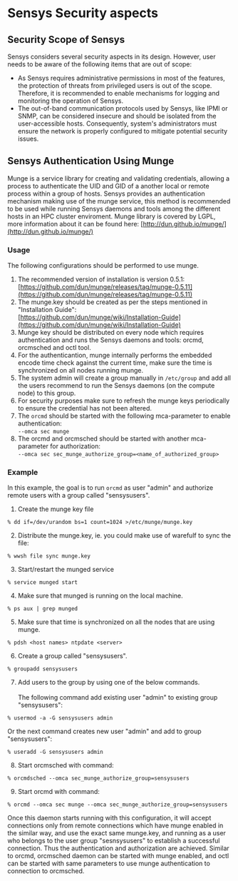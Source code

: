 # Sensys Security aspects

## Security Scope of Sensys
Sensys considers several security aspects in its design. However, user needs to be aware of the following items that are out of scope:
* As Sensys requires administrative permissions in most of the features, the protection of threats from privileged users is out of the scope. Therefore, it is recommended to enable mechanisms for logging and monitoring the operation of Sensys.
* The out-of-band communication protocols used by Sensys, like IPMI or SNMP, can be considered insecure and should be isolated from the user-accessible hosts. Consequently, system's administrators must ensure the network is properly configured to mitigate potential security issues.

## Sensys Authentication Using Munge
Munge is a service library for creating and validating credentials, allowing a process to authenticate the UID and GID of a another local or remote process within a group of hosts. Sensys provides an authentication mechanism making use of the munge service, this method is recommended to be used while running Sensys daemons and tools among the different hosts in an HPC cluster enviroment. Munge library is covered by LGPL, more information about it can be found here: [http://dun.github.io/munge/](http://dun.github.io/munge/)

### Usage
The following configurations should be performed to use munge.

1. The recommended version of installation is version 0.5.1:<br /> [https://github.com/dun/munge/releases/tag/munge-0.5.11](https://github.com/dun/munge/releases/tag/munge-0.5.11)
2. The munge.key should be created as per the steps mentioned in "Installation Guide":<br /> [https://github.com/dun/munge/wiki/Installation-Guide](https://github.com/dun/munge/wiki/Installation-Guide)
3. Munge key should be distributed on every node which requires authentication and runs the Sensys daemons and tools: orcmd, orcmsched and octl tool.
4. For the authenticantion, munge internally performs the embedded encode time check against the current time, make sure the time is synchronized on all nodes running munge.
5. The system admin will create a group manually in `/etc/group` and add all the users recommend to run the Sensys daemons (on the compute node) to this group.
6. For security purposes make sure to refresh the munge keys periodically to ensure the credential has not been altered.
7. The `orcmd` should be started with the following mca-parameter to enable authentication:<br /> `--omca sec munge`
8. The orcmd and orcmsched should be started with another mca-parameter for authorization: <br />
`--omca sec sec_munge_authorize_group=<name_of_authorized_group>`

### Example
In this example, the goal is to run `orcmd` as user "admin" and authorize remote users with a group called "sensysusers".

1. Create the munge key file
```
% dd if=/dev/urandom bs=1 count=1024 >/etc/munge/munge.key
```
2. Distribute the munge.key, ie. you could make use of warefulf to sync the file:
```
% wwsh file sync munge.key
```
3. Start/restart the munged service
```
% service munged start
```
4. Make sure that munged is running on the local machine.
```
% ps aux | grep munged
```
5. Make sure that time is synchronized on all the nodes that are using munge.
```
% pdsh <host names> ntpdate <server>
```
6. Create a group called "sensysusers".
```
% groupadd sensysusers
```
7. Add users to the group by using one of the below commands.<br /><br />The following command add existing user "admin" to existing group "sensysusers":
```
% usermod -a -G sensysusers admin
```
Or the next command creates new user "admin" and add to group "sensysusers":
```
% useradd -G sensysusers admin
```
8. Start orcmsched with command:
```
% orcmdsched --omca sec_munge_authorize_group=sensysusers
```
9. Start orcmd with command:
```
% orcmd --omca sec munge --omca sec_munge_authorize_group=sensysusers
```

Once this daemon starts running with this configuration, it will accept connections only from remote connections which have munge enabled in the similar way, and use the exact same munge.key, and running as a user who belongs to the user group "sesnsysusers" to establish a successful connection. Thus the authentication and authorization are achieved.
Similar to orcmd, orcmsched daemon can be started with munge enabled, and octl can be started with same parameters to use munge authentication to connection to orcmsched.
